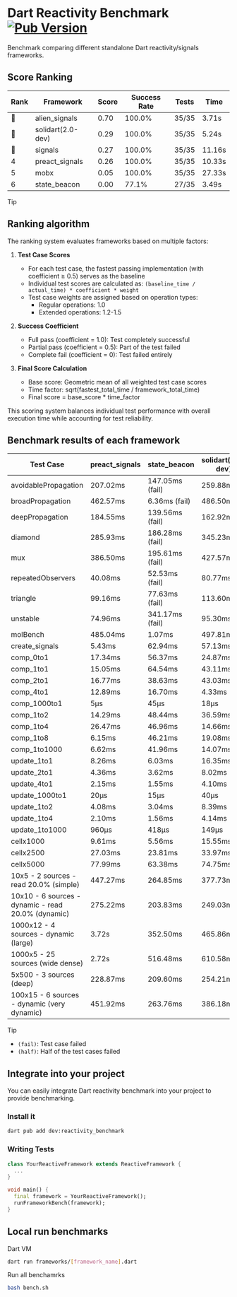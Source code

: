 # Dart Reactivity Benchmark [![Pub Version](https://img.shields.io/pub/v/reactivity_benchmark)](https://pub.dev/packages/reactivity_benchmark)

Benchmark comparing different standalone Dart reactivity/signals frameworks.

## Score Ranking

<!-- ranking start -->
| Rank | Framework | Score | Success Rate | Tests | Time |
|------|-----------|-------|--------------|-------|------|
| 🥇 | alien_signals | 0.70 | 100.0% | 35/35 | 3.71s |
| 🥈 | solidart(2.0-dev) | 0.29 | 100.0% | 35/35 | 5.24s |
| 🥉 | signals | 0.27 | 100.0% | 35/35 | 11.16s |
| 4 | preact_signals | 0.26 | 100.0% | 35/35 | 10.33s |
| 5 | mobx | 0.05 | 100.0% | 35/35 | 27.33s |
| 6 | state_beacon | 0.00 | 77.1% | 27/35 | 3.49s |

<!-- ranking end -->

> [!TIP]
> ## Ranking algorithm
>
> The ranking system evaluates frameworks based on multiple factors:
>
> 1. **Test Case Scores**
>    - For each test case, the fastest passing implementation (with coefficient ≥ 0.5) serves as the baseline
>    - Individual test scores are calculated as: `(baseline_time / actual_time) * coefficient * weight`
>    - Test case weights are assigned based on operation types:
>      - Regular operations: 1.0
>      - Extended operations: 1.2-1.5
>
> 2. **Success Coefficient**
>    - Full pass (coefficient = 1.0): Test completely successful
>    - Partial pass (coefficient = 0.5): Part of the test failed
>    - Complete fail (coefficient = 0): Test failed entirely
>
> 3. **Final Score Calculation**
>    - Base score: Geometric mean of all weighted test case scores
>    - Time factor: sqrt(fastest_total_time / framework_total_time)
>    - Final score = base_score * time_factor
>
> This scoring system balances individual test performance with overall execution time while accounting for test reliability.

## Benchmark results of each framework

<!-- test-case start -->
| Test Case | preact_signals | state_beacon | solidart(2.0-dev) | signals | alien_signals | mobx |
|---|---|---|---|---|---|---|
| avoidablePropagation | 207.02ms | 147.05ms (fail) | 259.88ms | 213.87ms | 192.04ms | 2.36s |
| broadPropagation | 462.57ms | 6.36ms (fail) | 486.50ms | 457.36ms | 351.03ms | 4.40s |
| deepPropagation | 184.55ms | 139.56ms (fail) | 162.92ms | 170.11ms | 126.34ms | 1.55s |
| diamond | 285.93ms | 186.28ms (fail) | 345.23ms | 281.96ms | 237.34ms | 2.40s |
| mux | 386.50ms | 195.61ms (fail) | 427.57ms | 404.50ms | 378.98ms | 1.82s |
| repeatedObservers | 40.08ms | 52.53ms (fail) | 80.77ms | 46.04ms | 43.49ms | 231.94ms |
| triangle | 99.16ms | 77.63ms (fail) | 113.60ms | 114.02ms | 84.84ms | 778.17ms |
| unstable | 74.96ms | 341.17ms (fail) | 95.30ms | 75.94ms | 59.58ms | 348.19ms |
| molBench | 485.04ms | 1.07ms | 497.81ms | 486.89ms | 488.82ms | 585.28ms |
| create_signals | 5.43ms | 62.94ms | 57.13ms | 25.04ms | 26.89ms | 88.21ms |
| comp_0to1 | 17.34ms | 56.37ms | 24.87ms | 11.74ms | 7.92ms | 15.92ms |
| comp_1to1 | 15.05ms | 64.54ms | 43.11ms | 28.43ms | 4.24ms | 41.40ms |
| comp_2to1 | 16.77ms | 38.63ms | 43.03ms | 8.46ms | 2.22ms | 33.87ms |
| comp_4to1 | 12.89ms | 16.70ms | 4.33ms | 3.77ms | 7.65ms | 15.30ms |
| comp_1000to1 | 5μs | 45μs | 18μs | 5μs | 6μs | 15μs |
| comp_1to2 | 14.29ms | 48.44ms | 36.59ms | 14.95ms | 17.78ms | 40.19ms |
| comp_1to4 | 26.47ms | 46.96ms | 14.66ms | 7.07ms | 9.03ms | 28.31ms |
| comp_1to8 | 6.15ms | 46.21ms | 19.08ms | 6.82ms | 3.72ms | 20.73ms |
| comp_1to1000 | 6.62ms | 41.96ms | 14.07ms | 4.41ms | 3.48ms | 15.43ms |
| update_1to1 | 8.26ms | 6.03ms | 16.35ms | 10.28ms | 10.04ms | 23.91ms |
| update_2to1 | 4.36ms | 3.62ms | 8.02ms | 4.53ms | 2.68ms | 12.65ms |
| update_4to1 | 2.15ms | 1.55ms | 4.10ms | 2.60ms | 2.53ms | 5.62ms |
| update_1000to1 | 20μs | 15μs | 40μs | 25μs | 10μs | 69μs |
| update_1to2 | 4.08ms | 3.04ms | 8.39ms | 4.49ms | 5.02ms | 13.30ms |
| update_1to4 | 2.10ms | 1.56ms | 4.14ms | 2.58ms | 2.37ms | 6.28ms |
| update_1to1000 | 960μs | 418μs | 149μs | 42μs | 46μs | 182μs |
| cellx1000 | 9.61ms | 5.56ms | 15.55ms | 10.96ms | 7.78ms | 79.18ms |
| cellx2500 | 27.03ms | 23.81ms | 33.97ms | 31.42ms | 20.46ms | 236.51ms |
| cellx5000 | 77.99ms | 63.38ms | 74.75ms | 60.82ms | 42.83ms | 588.64ms |
| 10x5 - 2 sources - read 20.0% (simple) | 447.27ms | 264.85ms | 377.73ms | 507.83ms | 237.53ms | 2.01s |
| 10x10 - 6 sources - dynamic - read 20.0% (dynamic) | 275.22ms | 203.83ms | 249.03ms | 285.42ms | 181.18ms | 1.52s |
| 1000x12 - 4 sources - dynamic (large) | 3.72s | 352.50ms | 465.86ms | 3.74s | 281.26ms | 1.74s |
| 1000x5 - 25 sources (wide dense) | 2.72s | 516.48ms | 610.58ms | 3.43s | 404.86ms | 3.50s |
| 5x500 - 3 sources (deep) | 228.87ms | 209.60ms | 254.21ms | 222.22ms | 193.95ms | 1.13s |
| 100x15 - 6 sources - dynamic (very dynamic) | 451.92ms | 263.76ms | 386.18ms | 487.82ms | 268.84ms | 1.67s |

<!-- test-case end -->

> [!TIP]
> - `(fail)`: Test case failed
> - `(half)`: Half of the test cases failed

## Integrate into your project

You can easily integrate Dart reactivity benchmark into your project to provide benchmarking.

### Install it

```bash
dart pub add dev:reactivity_benchmark
```

### Writing Tests

```dart
class YourReactiveFramework extends ReactiveFramework {
  ...
}

void main() {
  final framework = YourReactiveFramework();
  runFrameworkBench(framework);
}
```

## Local run benchmarks

Dart VM
```bash
dart run frameworks/[framework_name].dart
```

Run all benchamrks
```bash
bash bench.sh
```
